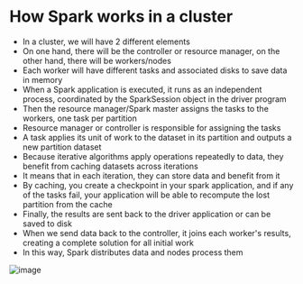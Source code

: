 # How Spark works in a cluster

- In a cluster, we will have 2 different elements
- On one hand, there will be the controller or resource manager, on the other hand, there will be workers/nodes
- Each worker will have different tasks and associated disks to save data in memory
- When a Spark application is executed, it runs as an independent process, coordinated by the SparkSession object in the driver program
- Then the resource manager/Spark master assigns the tasks to the workers, one task per partition
- Resource manager or controller is responsible for assigning the tasks
- A task applies its unit of work to the dataset in its partition and outputs a new partition dataset
- Because iterative algorithms apply operations repeatedly to data, they benefit from caching datasets across iterations
- It means that in each iteration, they can store data and benefit from it
- By caching, you create a checkpoint in your spark application, and if any of the tasks fail, your application will be able to recompute the lost partition from the cache
- Finally, the results are sent back to the driver application or can be saved to disk
- When we send data back to the controller, it joins each worker's results, creating a complete solution for all initial work
- In this way, Spark distributes data and nodes process them

![image](https://github.com/ShubhamJagtap2000/PySpark/assets/63872951/7e785aba-8004-464e-9c53-f177ced99dfe)
